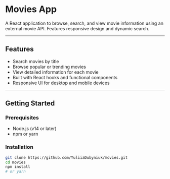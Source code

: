 # Movies App

A React application to browse, search, and view movie information using an external movie API. Features responsive design and dynamic search.

---

## Features

- Search movies by title  
- Browse popular or trending movies  
- View detailed information for each movie  
- Built with React hooks and functional components  
- Responsive UI for desktop and mobile devices  

---

## Getting Started

### Prerequisites

- Node.js (v14 or later)  
- npm or yarn  

### Installation

```bash
git clone https://github.com/YuliiaDubyniuk/movies.git
cd movies
npm install
# or yarn

